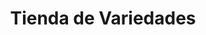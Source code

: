 ---
title: "Tienda de Variedades"
url: /ciudad-satelite/tienda-de-variedades-avenida-diego-de-ocana-8/
shop: Lebensmittel
---